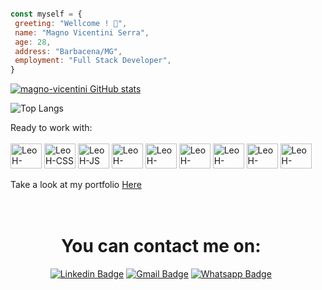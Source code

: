 ```javascript

const myself = {
 greeting: "Wellcome ! 👋",
 name: "Magno Vicentini Serra",
 age: 28,
 address: "Barbacena/MG",
 employment: "Full Stack Developer",
}

```

<div>
  
[![magno-vicentini GitHub stats](https://github-readme-stats.vercel.app/api?username=magno-vicentini&show_icons=true&theme=merko)](https://github.com/magno-vicentini/github-readme-stats)
  
</div>

![Top Langs](https://github-readme-stats.vercel.app/api/top-langs/?username=magno-vicentini&layout=compact&theme=merko)

<div style="display: inline-block">Ready to work with:<br><br>
<img align="center" alt="LeoH-HTML" height="40" width="50" src="https://cdn.jsdelivr.net/gh/devicons/devicon/icons/html5/html5-original.svg" />
<img align="center" alt="LeoH-CSS" height="40" width="50" <img src="https://cdn.jsdelivr.net/gh/devicons/devicon/icons/css3/css3-plain-wordmark.svg"/>
<img align="center" alt="LeoH-JS" height="40" width="50" src="https://cdn.jsdelivr.net/gh/devicons/devicon/icons/javascript/javascript-plain.svg" />
<img align="center" alt="LeoH-React" height="40" width="50" src="https://cdn.jsdelivr.net/gh/devicons/devicon/icons/react/react-original-wordmark.svg" />
<img align="center" alt="LeoH-Redux" height="40" width="50" src="https://cdn.jsdelivr.net/gh/devicons/devicon/icons/redux/redux-original.svg" />
<img align="center" alt="LeoH-mySql" height="40" width="50" src="https://cdn.jsdelivr.net/gh/devicons/devicon/icons/mysql/mysql-original.svg" />
<img align="center" alt="LeoH-mySql" height="40" width="50" src="https://cdn.jsdelivr.net/gh/devicons/devicon/icons/jest/jest-plain.svg" />  
<img align="center" alt="LeoH-mySql" height="40" width="50" src="https://cdn.jsdelivr.net/gh/devicons/devicon/icons/docker/docker-original-wordmark.svg" /> 
<img align="center" alt="LeoH-mySql" height="40" width="50" src="https://cdn.jsdelivr.net/gh/devicons/devicon/icons/nodejs/nodejs-original.svg" />
  <br><br>
 <div>Take a look at my portfolio <a href="https://magno-vicentini.github.io/" target="_blank">Here</a></div><br><br>
 
  <div align="center">
  <h1 style="text-align: center;">You can contact me on: </h1>
  
  [![Linkedin Badge](https://img.shields.io/badge/LinkedIn-0077B5?style=for-the-badge&logo=linkedin&logoColor=white)](https://www.linkedin.com/in/magno-vicentini/) 
  [![Gmail Badge](https://img.shields.io/badge/Gmail-D14836?style=for-the-badge&logo=gmail&logoColor=white)](mailto:magnovicentini@example.com?subject=subject&cc=cc@example.com)
  [![Whatsapp Badge](https://img.shields.io/badge/WhatsApp-25D366?style=for-the-badge&logo=whatsapp&logoColor=white)](https://api.whatsapp.com/send?phone=5532999239889)
</div>


